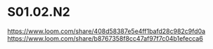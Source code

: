 # S01.02.N2

https://www.loom.com/share/408d58387e5e4ff1bafd28c982c9fd0a
https://www.loom.com/share/b8767358f8cc47af97f7c04b1efecca6
